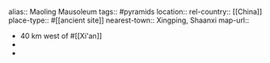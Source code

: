 alias:: Maoling Mausoleum
tags:: #pyramids
location::
rel-country:: [[China]]
place-type:: #[[ancient site]]
nearest-town:: Xingping, Shaanxi
map-url::

- 40 km west of #[[Xi'an]]
-
-
